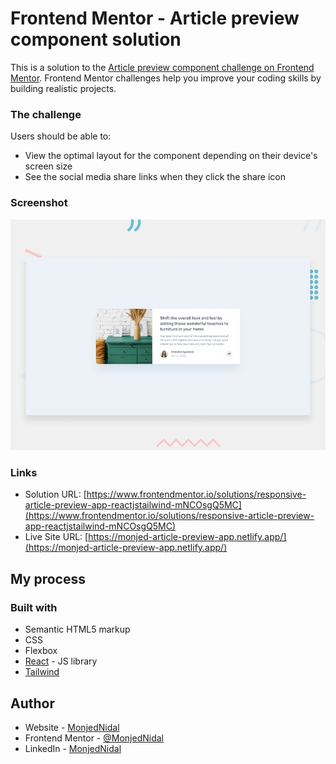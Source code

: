 # Frontend Mentor - Article preview component solution

This is a solution to the [Article preview component challenge on Frontend Mentor](https://www.frontendmentor.io/challenges/article-preview-component-dYBN_pYFT). Frontend Mentor challenges help you improve your coding skills by building realistic projects.

### The challenge

Users should be able to:

- View the optimal layout for the component depending on their device's screen size
- See the social media share links when they click the share icon

### Screenshot

![](./design/desktop-preview.jpg)

### Links

- Solution URL: [https://www.frontendmentor.io/solutions/responsive-article-preview-app-reactjstailwind-mNCOsgQ5MC](https://www.frontendmentor.io/solutions/responsive-article-preview-app-reactjstailwind-mNCOsgQ5MC)
- Live Site URL: [https://monjed-article-preview-app.netlify.app/](https://monjed-article-preview-app.netlify.app/)

## My process

### Built with

- Semantic HTML5 markup
- CSS
- Flexbox
- [React](https://reactjs.org/) - JS library
- [Tailwind](https://tailwindcss.com/)

## Author

- Website - [MonjedNidal](https://monjednidal.netlify.app)
- Frontend Mentor - [@MonjedNidal](https://www.frontendmentor.io/profile/MonjedNidal)
- LinkedIn - [MonjedNidal](https://www.linkedin.com/in/monjednidal/)
